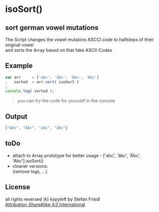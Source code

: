 # isoSort()
## sort german vowel mutations

The Script changes the vowel mutaions ASCCI code to halfsteps of their original vowel  
and sorts the Array based on that fake ASCII-Codes

## Example
```javascript
var arr 	= ['abc', 'äbc', 'Äbc', 'Abc']
,	sorted	= arr.sort( isoSort )
;
console.log( sorted );
```

> you can try the code for yourself in the console

## Output
```javascript
["Abc", "Äbc", "abc", "äbc"]
```


## toDo
* attach to Array prototype for better usage - ['abc', 'äbc', 'Äbc', 'Abc'].isoSort()
* cleaner versions:  
(remove logs, ...)

## License
all rights reversed (k) kopyleft by Stefan Friedl  
[Attribution-ShareAlike 4.0 International](http://creativecommons.org/licenses/by-sa/4.0/)